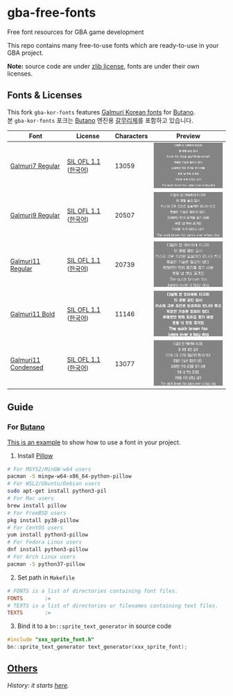 # gba-free-fonts
Free font resources for GBA game development

This repo contains many free-to-use fonts which are ready-to-use in your GBA project.

**Note:** source code are under [zlib license](https://github.com/laqieer/gba-free-fonts/blob/main/LICENSE), fonts are under their own licenses.

## Fonts & Licenses

This fork `gba-kor-fonts` features [Galmuri Korean fonts](https://galmuri.quiple.dev/) for [Butano](https://github.com/GValiente/butano).\
본 `gba-kor-fonts` 포크는 [Butano](https://github.com/GValiente/butano) 엔진용 [갈무리체](https://galmuri.quiple.dev/)를 포함하고 있습니다.

|Font|License|Characters|Preview|
|---|---|---|---|
|[Galmuri7 Regular](https://galmuri.quiple.dev/)|[SIL OFL 1.1](licenses/OFL.md) ([한국어](licenses/OFL-ko.md))|13059|![](preview/galmuri7.png)|
|[Galmuri9 Regular](https://galmuri.quiple.dev/)|[SIL OFL 1.1](licenses/OFL.md) ([한국어](licenses/OFL-ko.md))|20507|![](preview/galmuri9.png)|
|[Galmuri11 Regular](https://galmuri.quiple.dev/)|[SIL OFL 1.1](licenses/OFL.md) ([한국어](licenses/OFL-ko.md))|20739|![](preview/galmuri11.png)|
|[Galmuri11 Bold](https://galmuri.quiple.dev/)|[SIL OFL 1.1](licenses/OFL.md) ([한국어](licenses/OFL-ko.md))|11146|![](preview/galmuri11_bold.png)|
|[Galmuri11 Condensed](https://galmuri.quiple.dev/)|[SIL OFL 1.1](licenses/OFL.md) ([한국어](licenses/OFL-ko.md))|13077|![](preview/galmuri11_condensed.png)|

## Guide

### For [Butano](https://github.com/GValiente/butano)

[This is an example](https://github.com/laqieer/gba-dev-best-practice/commit/01f91a3e08a6f61ec0c0b8fbb60eab62121172fc) to show how to use a font in your project.

1. Install [Pillow](https://pillow.readthedocs.io/en/stable/installation.html)
```sh
# For MSYS2/MinGW-w64 users
pacman -S mingw-w64-x86_64-python-pillow
# For WSL2/Ubuntu/Debian users
sudo apt-get install python3-pil
# For Mac users
brew install pillow
# For FreeBSD users
pkg install py38-pillow
# For CentOS users
yum install python3-pillow
# For Fedora Linux users
dnf install python3-pillow
# For Arch Linux users
pacman -S python37-pillow
```
2. Set path in `Makefile`
```Makefile
# FONTS is a list of directories containing font files.
FONTS       :=  
# TEXTS is a list of directories or filenames containing text files.
TEXTS       :=  
```
3. Bind it to a `bn::sprite_text_generator` in source code
```C++
#include "xxx_sprite_font.h"
bn::sprite_text_generator text_generator(xxx_sprite_font);
```

## [Others](https://github.com/laqieer/gba-free-fonts/blob/main/others.md)

*History: it starts [here](https://github.com/GValiente/butano/pull/18).*
